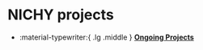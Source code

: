 # NICHY projects


<div class="grid cards" markdown>

- :material-typewriter:{ .lg .middle } [__Ongoing Projects__](ongoing/overview.md)


</div>


